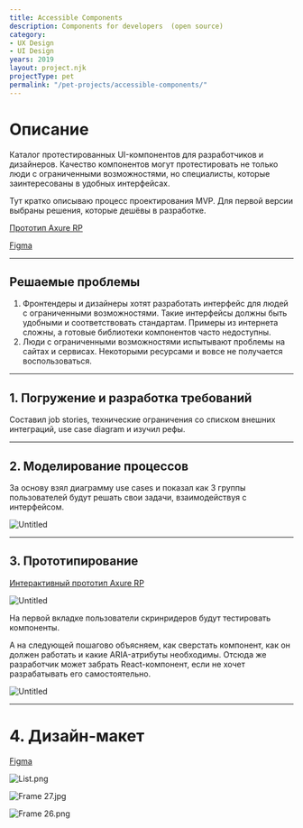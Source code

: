 ```yaml
---
title: Accessible Components
description: Components for developers  (open source)
category:
- UX Design
- UI Design
years: 2019
layout: project.njk
projectType: pet
permalink: "/pet-projects/accessible-components/"
---
```


# Описание

Каталог протестированных UI-компонентов для разработчиков и дизайнеров. Качество компонентов могут протестировать не только люди с ограниченными возможностями, но специалисты, которые заинтересованы в удобных интерфейсах.

Тут кратко описываю процесс проектирования MVP. Для первой версии выбраны решения, которые дешёвы в разработке.

[Прототип Axure RP](https://k90cvf.axshare.com)

[Figma](https://www.figma.com/file/DiYCUz0N01asW8Y05rbozhJL/Accessible-Components?node-id=0%3A1)

---

## **Решаемые проблемы**

1. Фронтендеры и дизайнеры хотят разработать интерфейс для людей с ограниченными возможностями. Такие интерфейсы должны быть удобными и соответствовать стандартам. Примеры из интернета сложны, а готовые библиотеки компонентов часто недоступны.
2. Люди с ограниченными возможностями испытывают проблемы на сайтах и сервисах. Некоторыми ресурсами и вовсе не получается воспользоваться.

---

## 1. Погружение и **разработка требований**

Составил job stories, технические ограничения со списком внешних интеграций, use case diagram и изучил рефы.

---

## 2. Моделирование **процессов**

За основу взял диаграмму use cases и показал как 3 группы пользователей будут решать свои задачи, взаимодействуя с интерфейсом.

![Untitled](Accessible%20Components%20c5f26c3946d44ebe840987835c2d02d3/Untitled.png)

---

## 3. **Прототипирование**

[Интерактивный прототип Axure RP](https://k90cvf.axshare.com)

![Untitled](Accessible%20Components%20c5f26c3946d44ebe840987835c2d02d3/Untitled%201.png)

На первой вкладке пользователи скринридеров будут тестировать компоненты.

А на следующей пошагово объясняем, как сверстать компонент, как он должен работать и какие ARIA-атрибуты необходимы. Отсюда же разработчик может забрать React-компонент, если не хочет разрабатывать его самостоятельно.

![Untitled](Accessible%20Components%20c5f26c3946d44ebe840987835c2d02d3/Untitled%202.png)

---

# 4. Дизайн-макет

[Figma](https://www.figma.com/file/DiYCUz0N01asW8Y05rbozhJL/Accessible-Components?node-id=0%3A1)

![List.png](Accessible%20Components%20c5f26c3946d44ebe840987835c2d02d3/List.png)

![Frame 27.jpg](Accessible%20Components%20c5f26c3946d44ebe840987835c2d02d3/Frame_27.jpg)

![Frame 26.png](Accessible%20Components%20c5f26c3946d44ebe840987835c2d02d3/Frame_26.png)